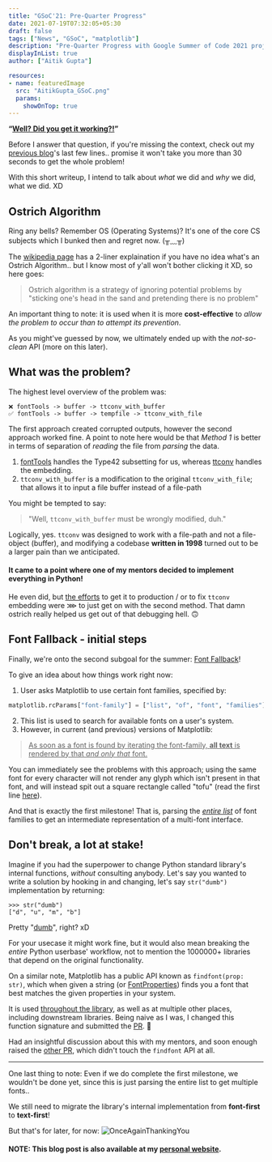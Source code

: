 ```yaml
---
title: "GSoC'21: Pre-Quarter Progress"
date: 2021-07-19T07:32:05+05:30
draft: false
tags: ["News", "GSoC", "matplotlib"]
description: "Pre-Quarter Progress with Google Summer of Code 2021 project under NumFOCUS: Aitik Gupta"
displayInList: true
author: ["Aitik Gupta"]

resources:
- name: featuredImage
  src: "AitikGupta_GSoC.png"
  params:
    showOnTop: true
---
```


**“<ins>Well? Did you get it working?!</ins>”**

Before I answer that question, if you're missing the context, check out my [previous blog](../gsoc_2021_midterm/)'s last few lines.. promise it won't take you more than 30 seconds to get the whole problem!

With this short writeup, I intend to talk about _what_ we did and _why_ we did, what we did. XD

## Ostrich Algorithm
Ring any bells? Remember OS (Operating Systems)? It's one of the core CS subjects which I bunked then and regret now. (╥﹏╥)

The [wikipedia page](https://en.wikipedia.org/wiki/Ostrich_algorithm) has a 2-liner explaination if you have no idea what's an Ostrich Algorithm.. but I know most of y'all won't bother clicking it XD, so here goes:
> Ostrich algorithm is a strategy of ignoring potential problems by "sticking one's head in the sand and pretending there is no problem"

An important thing to note: it is used when it is more **cost-effective** to _allow the problem to occur than to attempt its prevention_.

As you might've guessed by now, we ultimately ended up with the *not-so-clean* API (more on this later).

## What was the problem?
The highest level overview of the problem was:

```
❌ fontTools -> buffer -> ttconv_with_buffer
✅ fontTools -> buffer -> tempfile -> ttconv_with_file
```
The first approach created corrupted outputs, however the second approach worked fine. A point to note here would be that *Method 1* is better in terms of separation of *reading* the file from *parsing* the data.

1. [fontTools](https://github.com/fonttools/fonttools) handles the Type42 subsetting for us, whereas [ttconv](https://github.com/matplotlib/matplotlib/tree/master/extern/ttconv) handles the embedding.
2. `ttconv_with_buffer` is a modification to the original `ttconv_with_file`; that allows it to input a file buffer instead of a file-path

You might be tempted to say:
> "Well, `ttconv_with_buffer` must be wrongly modified, duh."

Logically, yes. `ttconv` was designed to work with a file-path and not a file-object (buffer), and modifying a codebase **written in 1998** turned out to be a larger pain than we anticipated.
#### It came to a point where one of my mentors decided to implement everything in Python!
He even did, but <ins>the efforts</ins> to get it to production / or to fix `ttconv` embedding were ⋙ to just get on with the second method. That damn ostrich really helped us get out of that debugging hell. 🙃
## Font Fallback - initial steps
Finally, we're onto the second subgoal for the summer: [Font Fallback](https://www.w3schools.com/css/css_font_fallbacks.asp)!

To give an idea about how things work right now:
1. User asks Matplotlib to use certain font families, specified by:
```python
matplotlib.rcParams["font-family"] = ["list", "of", "font", "families"]
```
2. This list is used to search for available fonts on a user's system.
3. However, in current (and previous) versions of Matplotlib:
> <ins>As soon as a font is found by iterating the font-family, **all text** is rendered by that _and only that_ font.</ins>

You can immediately see the problems with this approach; using the same font for every character will not render any glyph which isn't present in that font, and will instead spit out a square rectangle called "tofu" (read the first line [here](https://www.google.com/get/noto/)).

And that is exactly the first milestone! That is, parsing the _<ins>entire list</ins>_ of font families to get an intermediate representation of a multi-font interface.
## Don't break, a lot at stake!
Imagine if you had the superpower to change Python standard library's internal functions, _without_ consulting anybody. Let's say you wanted to write a solution by hooking in and changing, let's say `str("dumb")` implementation by returning:
```ipython
>>> str("dumb")
["d", "u", "m", "b"]
```
Pretty "<ins>dumb</ins>", right? xD

For your usecase it might work fine, but it would also mean breaking the _entire_ Python userbase' workflow, not to mention the 1000000+ libraries that depend on the original functionality.

On a similar note, Matplotlib has a public API known as `findfont(prop: str)`, which when given a string (or [FontProperties](https://matplotlib.org/stable/api/font_manager_api.html#matplotlib.font_manager.FontProperties)) finds you a font that best matches the given properties in your system.

It is used <ins>throughout the library</ins>, as well as at multiple other places, including downstream libraries. Being naive as I was, I changed this function signature and submitted the [PR](https://github.com/matplotlib/matplotlib/pull/20496). 🥲

Had an insightful discussion about this with my mentors, and soon enough raised the [other PR](https://github.com/matplotlib/matplotlib/pull/20549), which didn't touch the `findfont` API at all.

---

One last thing to note: Even if we do complete the first milestone, we wouldn't be done yet, since this is just parsing the entire list to get multiple fonts..

We still need to migrate the library's internal implementation from **font-first** to **text-first**!


But that's for later, for now:
![OnceAgainThankingYou](https://user-images.githubusercontent.com/43996118/126441988-5a2067fd-055e-44e5-86e9-4dddf47abc9d.png)

#### NOTE: This blog post is also available at my [personal website](https://aitikgupta.github.io/gsoc-pre-quarter/).
